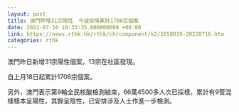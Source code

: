 ```yaml
---
layout: post
title: 澳門昨增31宗陽性　今波疫情累計1706宗個案
date: 2022-07-16 10:33:35.000000000 +08:00
link: https://news.rthk.hk/rthk/ch/component/k2/1658019-20220716.htm
categories: rthk
---
```


澳門昨日新增31宗陽性個案，13宗在社區發現。

自上月18日起累計1706宗個案。

另外，澳門表示第9輪全民核酸檢測結束，66萬4500多人次已採樣，累計有9管混樣樣本呈陽性，其餘呈陰性，已安排涉及人士作進一步檢測。

